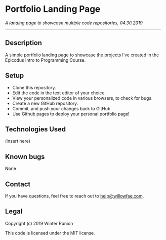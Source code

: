 # Portfolio Landing Page

_A landing page to showcase multiple code repositories, 04.30.2019_
***
## Description
A simple portfolio landing page to showcase the projects I've created in the Epicodus Intro to Programming Course.

## Setup
* Clone this repository.
* Edit the code in the text editor of your choice.
* View your personalized code in various browsers, to check for bugs.
* Create a new GitHub repository.
* Commit, and push your changes back to GitHub.
* Use Github pages to deploy your personal portfolio page!

## Technologies Used

(insert here)

## Known bugs
None

## Contact
If you have questions, feel free to reach out to help@willowfae.com.

## Legal

Copyright (c) 2019 Winter Runion

This code is licensed under the MIT license.
